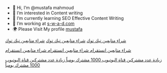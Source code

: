 - 👋 Hi, I’m @mustafa mahmoud
- 👀 I’m interested in Content writing
- 🌱 I’m currently learning SEO Effective Content Writing
- 💞️ I’m working at <a href="[https://www.bloggertem.com/])" title="تيم بلوجر">s-w-a-d.com</a>
- 🌍 Please Visit My profile <a href="https://s-w-a-d.com/" title="وكالة سواد">mustafa</a>

<a href="https://s-w-a-d.com/buy-tiktok-followers/p505833109">شراء متابعين تيك توك</a>
<a href="https://marioo.store/buy-tiktok-followers/p1306556110">شراء متابعين تيك توك</a>
<a href="https://salla.sa/lited3m/buy-tiktok-followers/p664592082">شراء متابعين تيك توك</a>

<a href="https://s-w-a-d.com/buy-instagram-followers/p1630964487"> شراء متابعين انستقرام </a>
<a href="https://marioo.store/buy-instagram-followers/p496107807"> شراء متابعين انستقرام </a>
<a href="https://salla.sa/lited3m/buy-instagram-followers/p68819447"> شراء متابعين انستقرام </a>


<a href="https://s-w-a-d.com/Increase-youtube-subscribers/p1289299933">زيادة عدد مشتركين قناة اليوتيوب 1000 مشترك يومياً
</a>
<a href="https://marioo.store/Increase-youtube-subscribers/p1238013940">زيادة عدد مشتركين قناة اليوتيوب 1000 مشترك يومياً
</a>












<!---
mustafammahm/mustafammahm is a ✨ special ✨ repository because its `README.md` (this file) appears on your GitHub profile.
You can click the Preview link to take a look at your changes.
--->
